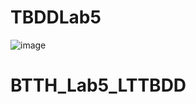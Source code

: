 # TBDDLab5

![image](https://user-images.githubusercontent.com/62537918/158361612-1f2044d7-fdf0-425c-bf27-32930beae5e9.png)
# BTTH_Lab5_LTTBDD
